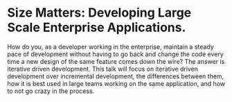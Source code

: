 # Size Matters: Developing Large Scale Enterprise Applications.
How do you, as a developer working in the enterprise, maintain a steady pace of development without having to go back and change the code every time a new design of the same feature comes down the wire? The answer is iterative driven development. This talk will focus on iterative driven development over incremental development, the differences between them,  how it is best used in large teams working on the same application, and how to not go crazy in the process.

